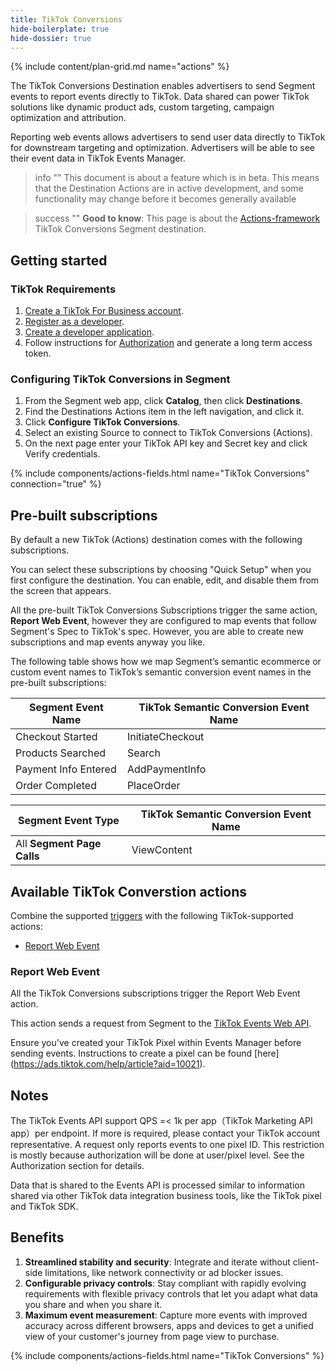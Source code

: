 ```yaml
---
title: TikTok Conversions
hide-boilerplate: true
hide-dossier: true
---
```


<!-- In the section above, edit the `title` field. For example, Slack (Actions) Destination -->

{% include content/plan-grid.md name="actions" %}

<!-- Include a brief description of the destination here, along with a link to your website. -->

The TikTok Conversions Destination enables advertisers to send Segment events to report events directly to TikTok. Data shared can power TikTok solutions like dynamic product ads, custom targeting, campaign optimization and attribution.

Reporting web events allows advertisers to send user data directly to TikTok for downstream targeting and optimization. Advertisers will be able to see their event data in TikTok Events Manager.

> info ""
> This document is about a feature which is in beta. This means that the Destination Actions are in active development, and some functionality may change before it becomes generally available

<!-- In the section below, add your destination name where indicated. If you have a classic version of the destination, ensure that its documentation is linked as well. If you don't have a classic version of the destination, remove the second and third sentences. -->

> success ""
> **Good to know**: This page is about the [Actions-framework](/docs/connections/destinations/actions/) TikTok Conversions Segment destination.

<!-- In the section below, explain the value of this actions-based destination over the classic version, if applicable. If you don't have a classic version of the destination, remove this section. -->

<!-- The section below explains how to enable and configure the destination. Include any configuration steps not captured below. For example, obtaining an API key from your platform and any configuration steps required to connect to the destination. -->

## Getting started

### TikTok Requirements

1. [Create a TikTok For Business account](https://ads.tiktok.com/marketing_api/docs?id=1702715936951297).
2. [Register as a developer](https://ads.tiktok.com/marketing_api/docs?id=1702716323359809).
3. [Create a developer application](https://ads.tiktok.com/marketing_api/docs?id=1702716474845185).
4. Follow instructions for [Authorization](https://ads.tiktok.com/marketing_api/docs?id=1701890912382977) and generate a long term  access token.

### Configuring TikTok Conversions in Segment

1. From the Segment web app, click **Catalog**, then click **Destinations**.
2. Find the Destinations Actions item in the left navigation, and click it.
3. Click **Configure TikTok Conversions**.
4. Select an existing Source to connect to TikTok Conversions (Actions).
5. On the next page enter your TikTok API key and Secret key and click Verify credentials.


<!-- The line below renders a table of connection settings (if applicable) from your destinations data file. The Segment Docs team will assist with this. -->

{% include components/actions-fields.html name="TikTok Conversions" connection="true" %}

<!-- The section below provides an overview of the prebuilt subscriptions that ship with your destination. If there are no prebuilt subscriptions, remove this section. -->

## Pre-built subscriptions

By default a new TikTok (Actions) destination comes with the following subscriptions.

You can select these subscriptions by choosing "Quick Setup" when you first configure the destination. You can enable, edit, and disable them from the screen that appears.

All the pre-built TikTok Conversions Subscriptions trigger the same action, **Report Web Event**, however they are configured to map events that follow Segment's Spec to TikTok's spec. However, you are able to create new subscriptions and map events anyway you like.

The following table shows how we map Segment’s semantic ecommerce or custom event names to TikTok’s semantic conversion event names in the pre-built subscriptions:

| Segment Event Name  | TikTok Semantic Conversion Event Name
| ------------------ | -----------------------------------------
| Checkout Started | InitiateCheckout |
| Products Searched | Search |
| Payment Info Entered | AddPaymentInfo |
| Order Completed | PlaceOrder |

| Segment Event Type| TikTok Semantic Conversion Event Name
| ------------------ | -----------------------------------------
|All **Segment Page Calls** | ViewContent |

<!-- The section below provides reference tables for the actions defined in your destination. Create the unordered list. The Segment Docs team will assist with populating the data file referenced by this include. -->

## Available TikTok Converstion actions

Combine the supported [triggers](/docs/connections/destinations/actions/#components-of-a-destination-action) with the following TikTok-supported actions:

- [Report Web Event](#report-web-event)

### Report Web Event

All the TikTok Conversions subscriptions trigger the Report Web Event action.

This action sends a request from Segment to the [TikTok Events Web API](https://ads.tiktok.com/marketing_api/docs?id=1701890979375106).

Ensure you've created your TikTok Pixel within Events Manager before sending events. Instructions to create a pixel can be found [here] (https://ads.tiktok.com/help/article?aid=10021).

## **Notes**

The TikTok Events API support QPS =< 1k per app（TikTok Marketing API app）per endpoint. If more is required, please contact your TikTok account representative.
A request only reports events to one pixel ID. This restriction is mostly because authorization will be done at user/pixel level. See the Authorization section for details.

Data that is shared to the Events API is processed similar to information shared via other TikTok data integration business tools, like the TikTok pixel and TikTok SDK.

## Benefits

1. **Streamlined stability and security**: Integrate and iterate without client-side limitations, like network connectivity or ad blocker issues.
2. **Configurable privacy controls**: Stay compliant with rapidly evolving requirements with flexible privacy controls that let you adapt what data you share and when you share it.
3. **Maximum event measurement**: Capture more events with improved accuracy across different browsers, apps and devices to get a unified view of your customer's journey from page view to purchase.

{% include components/actions-fields.html name="TikTok Conversions" %}

<!-- Add information about steps needed to migrate from a classic version of your destination here. The Segment Docs team will assist you with populating the data file referenced by this include. The table at the bottom maps classic settings to the new destination.-->

